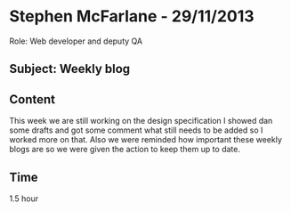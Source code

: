 Stephen McFarlane - 29/11/2013
===============
Role: Web developer and deputy QA 

Subject: Weekly blog
---------------

Content
--

This week we are still working on the design specification I showed dan some drafts and got some comment what still needs to be added so I worked more on that. Also we were reminded how important these weekly blogs are so we were given the action to keep them up to date.

Time
---
1.5 hour
